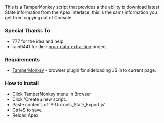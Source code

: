 This is a TamperMonkey script that provides a the ability to download
 latest State information from the Apex interface, this is the same 
 information you get from copying out of Console.
 
 ### Special Thanks To
 * 777 for the idea and help
 * rain9441 for their [prun-data-extraction](https://github.com/rain9441/prun-data-extraction) project
 
 ### Requirements
 * [TamperMonkey](https://www.tampermonkey.net/) - browser plugin for sideloading JS in to current page.
 
 ### How to Install
 * Click TamperMonkey menu in Browser
 * Click 'Create a new script...'
 * Paste contents of 'PrUnTools_State_Export.js'
 * Ctrl+S to save.
 * Reload Apex